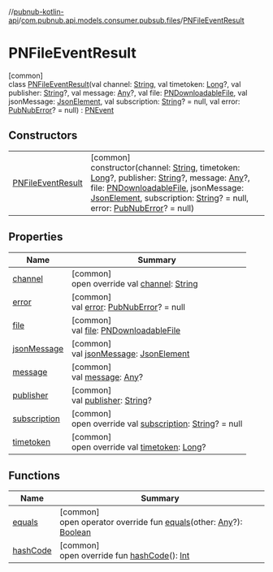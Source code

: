 //[pubnub-kotlin-api](../../../index.md)/[com.pubnub.api.models.consumer.pubsub.files](../index.md)/[PNFileEventResult](index.md)

# PNFileEventResult

[common]\
class [PNFileEventResult](index.md)(val channel: [String](https://kotlinlang.org/api/latest/jvm/stdlib/kotlin/-string/index.html), val timetoken: [Long](https://kotlinlang.org/api/latest/jvm/stdlib/kotlin/-long/index.html)?, val publisher: [String](https://kotlinlang.org/api/latest/jvm/stdlib/kotlin/-string/index.html)?, val message: [Any](https://kotlinlang.org/api/latest/jvm/stdlib/kotlin/-any/index.html)?, val file: [PNDownloadableFile](../../com.pubnub.api.models.consumer.files/-p-n-downloadable-file/index.md), val jsonMessage: [JsonElement](../../com.pubnub.api/-json-element/index.md), val subscription: [String](https://kotlinlang.org/api/latest/jvm/stdlib/kotlin/-string/index.html)? = null, val error: [PubNubError](../../com.pubnub.api/-pub-nub-error/index.md)? = null) : [PNEvent](../../com.pubnub.api.models.consumer.pubsub/-p-n-event/index.md)

## Constructors

| | |
|---|---|
| [PNFileEventResult](-p-n-file-event-result.md) | [common]<br>constructor(channel: [String](https://kotlinlang.org/api/latest/jvm/stdlib/kotlin/-string/index.html), timetoken: [Long](https://kotlinlang.org/api/latest/jvm/stdlib/kotlin/-long/index.html)?, publisher: [String](https://kotlinlang.org/api/latest/jvm/stdlib/kotlin/-string/index.html)?, message: [Any](https://kotlinlang.org/api/latest/jvm/stdlib/kotlin/-any/index.html)?, file: [PNDownloadableFile](../../com.pubnub.api.models.consumer.files/-p-n-downloadable-file/index.md), jsonMessage: [JsonElement](../../com.pubnub.api/-json-element/index.md), subscription: [String](https://kotlinlang.org/api/latest/jvm/stdlib/kotlin/-string/index.html)? = null, error: [PubNubError](../../com.pubnub.api/-pub-nub-error/index.md)? = null) |

## Properties

| Name | Summary |
|---|---|
| [channel](channel.md) | [common]<br>open override val [channel](channel.md): [String](https://kotlinlang.org/api/latest/jvm/stdlib/kotlin/-string/index.html) |
| [error](error.md) | [common]<br>val [error](error.md): [PubNubError](../../com.pubnub.api/-pub-nub-error/index.md)? = null |
| [file](file.md) | [common]<br>val [file](file.md): [PNDownloadableFile](../../com.pubnub.api.models.consumer.files/-p-n-downloadable-file/index.md) |
| [jsonMessage](json-message.md) | [common]<br>val [jsonMessage](json-message.md): [JsonElement](../../com.pubnub.api/-json-element/index.md) |
| [message](message.md) | [common]<br>val [message](message.md): [Any](https://kotlinlang.org/api/latest/jvm/stdlib/kotlin/-any/index.html)? |
| [publisher](publisher.md) | [common]<br>val [publisher](publisher.md): [String](https://kotlinlang.org/api/latest/jvm/stdlib/kotlin/-string/index.html)? |
| [subscription](subscription.md) | [common]<br>open override val [subscription](subscription.md): [String](https://kotlinlang.org/api/latest/jvm/stdlib/kotlin/-string/index.html)? = null |
| [timetoken](timetoken.md) | [common]<br>open override val [timetoken](timetoken.md): [Long](https://kotlinlang.org/api/latest/jvm/stdlib/kotlin/-long/index.html)? |

## Functions

| Name | Summary |
|---|---|
| [equals](equals.md) | [common]<br>open operator override fun [equals](equals.md)(other: [Any](https://kotlinlang.org/api/latest/jvm/stdlib/kotlin/-any/index.html)?): [Boolean](https://kotlinlang.org/api/latest/jvm/stdlib/kotlin/-boolean/index.html) |
| [hashCode](hash-code.md) | [common]<br>open override fun [hashCode](hash-code.md)(): [Int](https://kotlinlang.org/api/latest/jvm/stdlib/kotlin/-int/index.html) |
